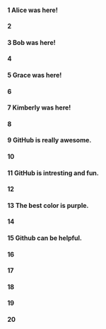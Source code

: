 #### 1 Alice was here!
#### 2
#### 3 Bob was here!
#### 4
#### 5 Grace was here! 
#### 6
#### 7 Kimberly was here!
#### 8
#### 9 GitHub is really awesome.
#### 10
#### 11 GitHub is intresting and fun.
#### 12
#### 13 The best color is purple.
#### 14
#### 15 Github can be helpful.
#### 16
#### 17
#### 18
#### 19
#### 20